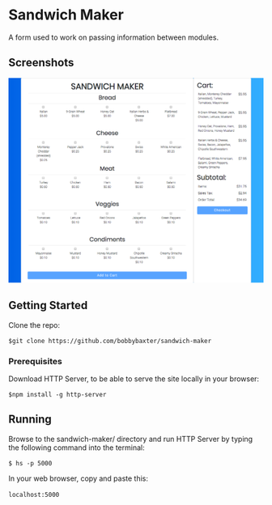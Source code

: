 # Sandwich Maker
A form used to work on passing information between modules.

## Screenshots
![image of personal bio website](https://raw.githubusercontent.com/bobbybaxter/sandwich-maker/master/assets/img/sandwich-maker-screenshot.png)

## Getting Started
Clone the repo:
```
$git clone https://github.com/bobbybaxter/sandwich-maker
```

### Prerequisites
Download HTTP Server, to be able to serve the site locally in your browser:
```
$npm install -g http-server
```

## Running
Browse to the sandwich-maker/ directory and run HTTP Server by typing the following command into the terminal:
```
$ hs -p 5000
```

In your web browser, copy and paste this:

 `localhost:5000`